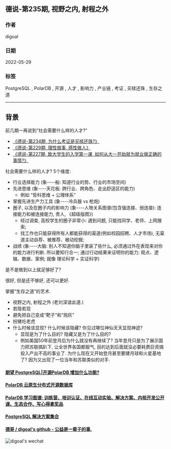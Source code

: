 ## 德说-第235期, 视野之内, 射程之外     
                                                      
### 作者                                                      
digoal                                                      
                                                      
### 日期                                                      
2022-05-29                                           
                                                      
### 标签                                                      
PostgreSQL , PolarDB , 开源 , 人才 , 影响力 , 产业链 , 考证 , 买椟还珠 , 生存之道                                        
                                                      
----                                        
                                                      
## 背景   
前几期一再说到“社会需要什么样的人才?”   
- [《德说-第234期, 为什么考证是买椟还珠?》](../202305/20230528_04.md)    
- [《德说-第229期, 理性做事, 感性做人》](../202305/20230513_03.md)    
- [《德说-第227期, 致大学生的入学第一课, 如何从大一开始就为就业做正确的事情?》](../202305/20230513_01.md)    
  
社会需要什么样的人才?   5个维度:          
- 行业选择能力 (象----船: 知道行业的势、行业的市场空间)        
- 先进思维 (象----天花板: 跨行业、跨角色、走出舒适区的能力)      
    - 例如 “哲科思维 + 公理体系”        
- 掌握先进生产力工具 (象----冷兵器 vs 枪炮)        
- 圈子, 以及在圈子内的影响力 (象----人物关系图谱(包含强连接、弱连接): 连接能力和被连接能力, 贵人, 《超级版图》)      
    - 经过调查, 高校学生的圈子非常小: 遇到问题, 只能找同学、老师、上网搜索;     
    - 找工作也只能获得所有人都能获得的渠道(例如校园招聘、人才市场), 无渠道主动自荐、被推荐、被动挖掘;        
- 战绩 (象----大脑: 别人不知道你脑子里装了些什么, 必须通过外在表现来对你的能力进行判断.   所以要知行合一;   通过行动结果来证明你的能力: 观点、逻辑、数据、案例;   就像 理论科学 + 实证科学)       
  
是不是做到以上就足够好了?    
  
很好, 但是还不够好, 还可以更好.    
  
掌握“生存之道”的艺术.  
- 视野之内, 射程之外  (老刘深谙此道.)  
- 若隐若现    
- 避免把自己变成“靶子”和“炮灰”  
- 扮猪吃老虎  
- 什么时候该显现? 什么时候该隐藏? 你见过哪位神仙天天显现神迹?    
    - 显现是为了什么目的? 隐藏又是为了什么目的?  
    - 例如美国50年前登月后为什么就没有再继续了? 当年登月只是为了展示国力把苏联搞趴下, 让全世界各国都服气, 目的达到后面就没必要耗费巨资搞投入产出不高的事业了.  为什么现在又开始登月甚至要建月球和火星基地了? 因为又出现了一位当年和苏联类似的对手.  
    
  
#### [期望 PostgreSQL|开源PolarDB 增加什么功能?](https://github.com/digoal/blog/issues/76 "269ac3d1c492e938c0191101c7238216")
  
  
#### [PolarDB 云原生分布式开源数据库](https://github.com/ApsaraDB "57258f76c37864c6e6d23383d05714ea")
  
  
#### [PolarDB 学习图谱: 训练营、培训认证、在线互动实验、解决方案、内核开发公开课、生态合作、写心得拿奖品](https://www.aliyun.com/database/openpolardb/activity "8642f60e04ed0c814bf9cb9677976bd4")
  
  
#### [PostgreSQL 解决方案集合](../201706/20170601_02.md "40cff096e9ed7122c512b35d8561d9c8")
  
  
#### [德哥 / digoal's github - 公益是一辈子的事.](https://github.com/digoal/blog/blob/master/README.md "22709685feb7cab07d30f30387f0a9ae")
  
  
![digoal's wechat](../pic/digoal_weixin.jpg "f7ad92eeba24523fd47a6e1a0e691b59")
  
